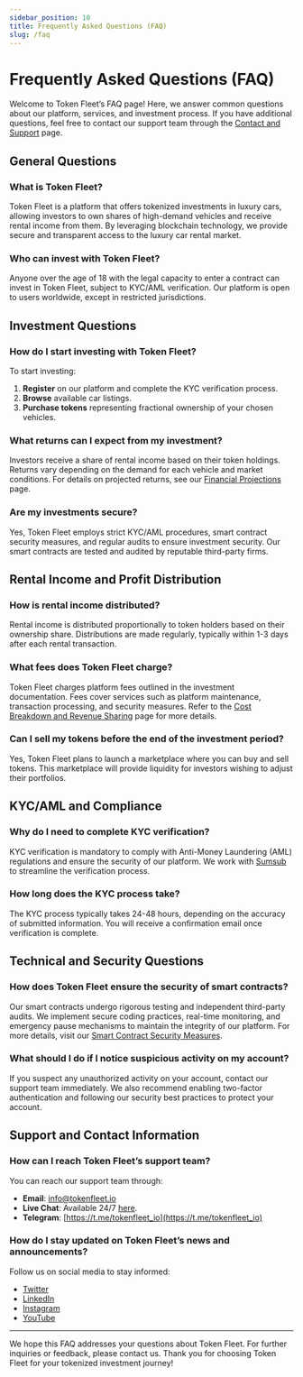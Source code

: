 ```yaml
---
sidebar_position: 10
title: Frequently Asked Questions (FAQ)
slug: /faq
---
```


# Frequently Asked Questions (FAQ)

Welcome to Token Fleet’s FAQ page! Here, we answer common questions about our platform, services, and investment process. If you have additional questions, feel free to contact our support team through the [Contact and Support](./contact_us) page.

## General Questions

### What is Token Fleet?

Token Fleet is a platform that offers tokenized investments in luxury cars, allowing investors to own shares of high-demand vehicles and receive rental income from them. By leveraging blockchain technology, we provide secure and transparent access to the luxury car rental market.

### Who can invest with Token Fleet?

Anyone over the age of 18 with the legal capacity to enter a contract can invest in Token Fleet, subject to KYC/AML verification. Our platform is open to users worldwide, except in restricted jurisdictions.

## Investment Questions

### How do I start investing with Token Fleet?

To start investing:
1. **Register** on our platform and complete the KYC verification process.
2. **Browse** available car listings.
3. **Purchase tokens** representing fractional ownership of your chosen vehicles.

### What returns can I expect from my investment?

Investors receive a share of rental income based on their token holdings. Returns vary depending on the demand for each vehicle and market conditions. For details on projected returns, see our [Financial Projections](./financial_transparency/financial_projections) page.

### Are my investments secure?

Yes, Token Fleet employs strict KYC/AML procedures, smart contract security measures, and regular audits to ensure investment security. Our smart contracts are tested and audited by reputable third-party firms.

## Rental Income and Profit Distribution

### How is rental income distributed?

Rental income is distributed proportionally to token holders based on their ownership share. Distributions are made regularly, typically within 1-3 days after each rental transaction.

### What fees does Token Fleet charge?

Token Fleet charges platform fees outlined in the investment documentation. Fees cover services such as platform maintenance, transaction processing, and security measures. Refer to the [Cost Breakdown and Revenue Sharing](./financial_transparency/cost_breakdown) page for more details.

### Can I sell my tokens before the end of the investment period?

Yes, Token Fleet plans to launch a marketplace where you can buy and sell tokens. This marketplace will provide liquidity for investors wishing to adjust their portfolios.

## KYC/AML and Compliance

### Why do I need to complete KYC verification?

KYC verification is mandatory to comply with Anti-Money Laundering (AML) regulations and ensure the security of our platform. We work with [Sumsub](https://sumsub.com/) to streamline the verification process.

### How long does the KYC process take?

The KYC process typically takes 24-48 hours, depending on the accuracy of submitted information. You will receive a confirmation email once verification is complete.

## Technical and Security Questions

### How does Token Fleet ensure the security of smart contracts?

Our smart contracts undergo rigorous testing and independent third-party audits. We implement secure coding practices, real-time monitoring, and emergency pause mechanisms to maintain the integrity of our platform. For more details, visit our [Smart Contract Security Measures](./security_and_compliances/smart_contracts).

### What should I do if I notice suspicious activity on my account?

If you suspect any unauthorized activity on your account, contact our support team immediately. We also recommend enabling two-factor authentication and following our security best practices to protect your account.

## Support and Contact Information

### How can I reach Token Fleet’s support team?

You can reach our support team through:
- **Email**: [info@tokenfleet.io](mailto:info@tokenfleet.io)
- **Live Chat**: Available 24/7 [here](https://tawk.to/tokenfleet).
- **Telegram**: [https://t.me/tokenfleet_io](https://t.me/tokenfleet_io)

### How do I stay updated on Token Fleet’s news and announcements?

Follow us on social media to stay informed:
- [Twitter](https://twitter.com/tokenfleet_io)
- [LinkedIn](https://www.linkedin.com/company/tokenfleet)
- [Instagram](https://www.instagram.com/tokenfleet)
- [YouTube](https://www.youtube.com/channel/UCOjJJAKCuCJgOmKHHRh_4ZQ)

---

We hope this FAQ addresses your questions about Token Fleet. For further inquiries or feedback, please contact us. Thank you for choosing Token Fleet for your tokenized investment journey!